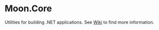 # Moon.Core

Utilities for building .NET applications. See [Wiki](https://github.com/djanosik/Moon.Core/wiki) to find more information.